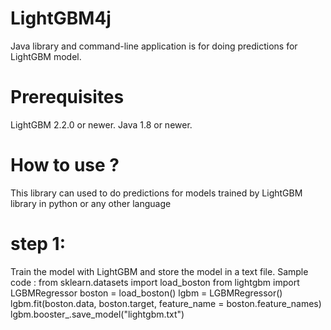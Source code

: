 # LightGBM4j


Java library and command-line application is for doing predictions for LightGBM model.

# Prerequisites
LightGBM 2.2.0 or newer.
Java 1.8 or newer.

# How to use ?

This library can used to do predictions for models trained by LightGBM library in python or any other language
# step 1:
 Train the model with LightGBM and store the model in a text file. 
 Sample code :
  from sklearn.datasets import load_boston
  from lightgbm import LGBMRegressor
  boston = load_boston()
  lgbm = LGBMRegressor()
  lgbm.fit(boston.data, boston.target, feature_name = boston.feature_names)
  lgbm.booster_.save_model("lightgbm.txt")






